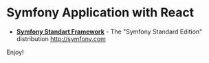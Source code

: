 Symfony Application with React
==============================

* [**Symfony Standart Framework**][1] - The "Symfony Standard Edition" distribution http://symfony.com


Enjoy!

[1]:  https://github.com/symfony/symfony-standard
